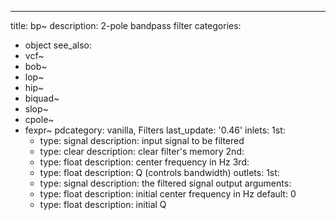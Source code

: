 ---
title: bp~
description: 2-pole bandpass filter
categories:
- object
see_also:
- vcf~
- bob~
- lop~
- hip~
- biquad~
- slop~
- cpole~
- fexpr~
pdcategory: vanilla, Filters
last_update: '0.46'
inlets:
  1st:
  - type: signal
    description: input signal to be filtered
  - type: clear
    description: clear filter's memory
  2nd:
  - type: float
    description: center frequency in Hz
  3rd:
  - type: float
    description:  Q (controls bandwidth)
outlets:
  1st:
  - type: signal
    description: the filtered signal output
arguments:
  - type: float
    description: initial center frequency in Hz 
  default: 0
  - type: float
    description: initial Q 
